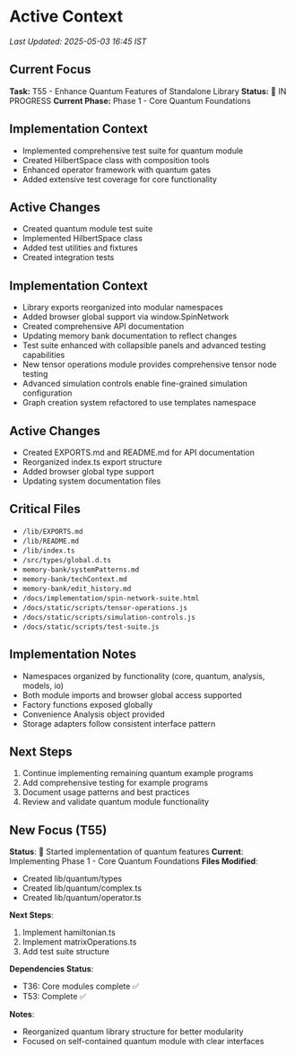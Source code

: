 # Active Context
*Last Updated: 2025-05-03 16:45 IST*

## Current Focus
**Task:** T55 - Enhance Quantum Features of Standalone Library
**Status:** 🔄 IN PROGRESS
**Current Phase:** Phase 1 - Core Quantum Foundations

## Implementation Context
- Implemented comprehensive test suite for quantum module
- Created HilbertSpace class with composition tools
- Enhanced operator framework with quantum gates
- Added extensive test coverage for core functionality

## Active Changes
- Created quantum module test suite
- Implemented HilbertSpace class
- Added test utilities and fixtures
- Created integration tests

## Implementation Context
- Library exports reorganized into modular namespaces
- Added browser global support via window.SpinNetwork
- Created comprehensive API documentation
- Updating memory bank documentation to reflect changes
- Test suite enhanced with collapsible panels and advanced testing capabilities
- New tensor operations module provides comprehensive tensor node testing
- Advanced simulation controls enable fine-grained simulation configuration
- Graph creation system refactored to use templates namespace

## Active Changes
- Created EXPORTS.md and README.md for API documentation
- Reorganized index.ts export structure
- Added browser global type support
- Updating system documentation files

## Critical Files
- `/lib/EXPORTS.md`
- `/lib/README.md`
- `/lib/index.ts`
- `/src/types/global.d.ts`
- `memory-bank/systemPatterns.md`
- `memory-bank/techContext.md`
- `memory-bank/edit_history.md`
- `/docs/implementation/spin-network-suite.html`
- `/docs/static/scripts/tensor-operations.js`
- `/docs/static/scripts/simulation-controls.js`
- `/docs/static/scripts/test-suite.js`

## Implementation Notes
- Namespaces organized by functionality (core, quantum, analysis, models, io)
- Both module imports and browser global access supported
- Factory functions exposed globally
- Convenience Analysis object provided
- Storage adapters follow consistent interface pattern

## Next Steps
1. Continue implementing remaining quantum example programs
2. Add comprehensive testing for example programs
3. Document usage patterns and best practices
4. Review and validate quantum module functionality

## New Focus (T55)
**Status**: 🔄 Started implementation of quantum features
**Current**: Implementing Phase 1 - Core Quantum Foundations
**Files Modified**:
- Created lib/quantum/types 
- Created lib/quantum/complex.ts
- Created lib/quantum/operator.ts

**Next Steps**:
1. Implement hamiltonian.ts
2. Implement matrixOperations.ts
3. Add test suite structure

**Dependencies Status**:
- T36: Core modules complete ✅
- T53: Complete ✅

**Notes**:
- Reorganized quantum library structure for better modularity
- Focused on self-contained quantum module with clear interfaces